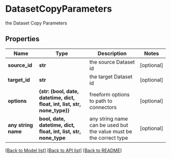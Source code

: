 # DatasetCopyParameters

the Dataset Copy Parameters

## Properties
Name | Type | Description | Notes
------------ | ------------- | ------------- | -------------
**source_id** | **str** | the source Dataset id | [optional] 
**target_id** | **str** | the target Dataset id | [optional] 
**options** | **{str: (bool, date, datetime, dict, float, int, list, str, none_type)}** | freeform options to path to connectors | [optional] 
**any string name** | **bool, date, datetime, dict, float, int, list, str, none_type** | any string name can be used but the value must be the correct type | [optional]

[[Back to Model list]](../README.md#documentation-for-models) [[Back to API list]](../README.md#documentation-for-api-endpoints) [[Back to README]](../README.md)


